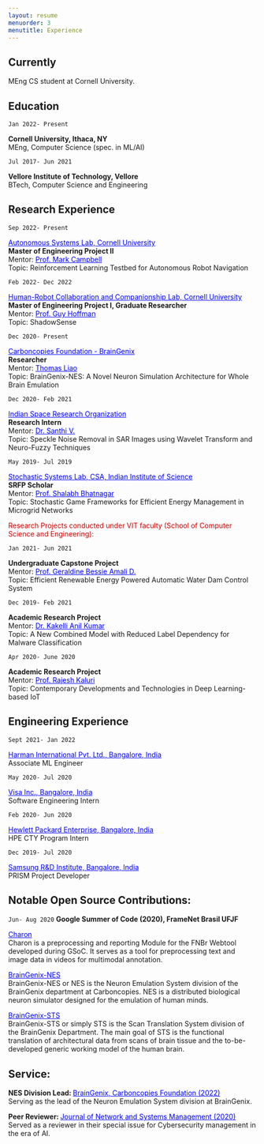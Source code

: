 ```yaml
---
layout: resume
menuorder: 3
menutitle: Experience
---
```

<a></a>
## Currently

<a style="font-size: 14px;">MEng CS student at Cornell University. </a>

## Education

`Jan 2022- Present`
<p><b>Cornell University, Ithaca, NY</b>
<br><a style="font-size: 14px;">MEng, Computer Science (spec. in ML/AI)</a></p>

`Jul 2017- Jun 2021`
<p><b>Vellore Institute of Technology, Vellore</b>
<br><a style="font-size: 14px;">BTech, Computer Science and Engineering</a></p>


## Research Experience

`Sep 2022- Present`
<p><a href="http://cornell-asl.org/main/index.html" style="color: blue">Autonomous Systems Lab, Cornell University</a>
<br><a style="font-size: 14px;"><b>Master of Engineering Project II</b></a>
<br><a style="font-size: 14px;">Mentor: </a><a href="https://campbell.mae.cornell.edu/mark-campbell/" style="color: blue;font-size: 14px;">Prof. Mark Campbell</a>
<br><a style="font-size: 14px;">Topic: Reinforcement Learning Testbed for Autonomous Robot Navigation</a></p>

`Feb 2022- Dec 2022`
<p><a href="https://hrc2.io/" style="color: blue">Human-Robot Collaboration and Companionship Lab, Cornell University</a>
<br><a style="font-size: 14px;"><b>Master of Engineering Project I, Graduate Researcher</b></a>
<br><a style="font-size: 14px;">Mentor: </a><a href="https://hrc2.io/people/guy-hoffman" style="color: blue;font-size: 14px;">Prof. Guy Hoffman</a>
<br><a style="font-size: 14px;">Topic: ShadowSense</a></p>

`Dec 2020- Present`
<p><a href="https://braingenix.org/" style="color: blue">Carboncopies Foundation - BrainGenix</a>
<br><a style="font-size: 14px;"><b>Researcher</b></a>
<br><a style="font-size: 14px;">Mentor: </a><a href="https://carboncopies.org/team-member/thomas-liao/" style="color: blue;font-size: 14px;">Thomas Liao</a>
<br><a style="font-size: 14px;">Topic: BrainGenix-NES: A Novel Neuron Simulation Architecture for Whole Brain Emulation</a></p>

`Dec 2020- Feb 2021`
<p><a href="https://www.isro.gov.in/" style="color: blue">Indian Space Research Organization</a>
<br><a style="font-size: 14px;"><b>Research Intern</b></a>
<br><a style="font-size: 14px;">Mentor: </a><a href="https://research.vit.ac.in/researcher/santhi-v" style="color: blue;font-size: 14px;">Dr. Santhi V.</a>
<br><a style="font-size: 14px;">Topic: Speckle Noise Removal in SAR Images using Wavelet Transform and Neuro-Fuzzy Techniques</a></p>

`May 2019- Jul 2019`
<p><a href="https://www.csa.iisc.ac.in" style="color: blue">Stochastic Systems Lab, CSA, Indian Institute of Science</a>
<br><a style="font-size: 14px;"><b>SRFP Scholar</b></a>
<br><a style="font-size: 14px;">Mentor: </a><a href="https://www.csa.iisc.ac.in/~shalabh/" style="color: blue;font-size: 14px;">Prof. Shalabh Bhatnagar</a>
<br><a style="font-size: 14px;">Topic: Stochastic Game Frameworks for Efficient Energy Management in Microgrid Networks</a></p>

<p style="color: #CC0000"> Research Projects conducted under VIT faculty (School of Computer Science and Engineering):</p>

`Jan 2021- Jun 2021`
<p><b>Undergraduate Capstone Project</b>
<br><a style="font-size: 14px;">Mentor: </a><a href="https://research.vit.ac.in/researcher/geraldine-bessie-amali-d" style="color: blue;font-size: 14px;">Prof. Geraldine Bessie Amali D.</a>
<br><a style="font-size: 14px;">Topic: Efficient Renewable Energy Powered Automatic Water Dam Control System</a></p>

`Dec 2019- Feb 2021`
<p><b>Academic Research Project</b>
<br><a style="font-size: 14px;">Mentor: </a><a href="https://research.vit.ac.in/researcher/kakelli-anil-kumar" style="color: blue;font-size: 14px;">Dr. Kakelli Anil Kumar</a>
<br><a style="font-size: 14px;">Topic: A New Combined Model with Reduced Label Dependency for Malware Classification</a></p>

`Apr 2020- June 2020`
<p><b>Academic Research Project</b>
<br><a style="font-size: 14px;">Mentor: </a><a href="https://research.vit.ac.in/researcher/rajesh-kaluri" style="color: blue;font-size: 14px;">Prof. Rajesh Kaluri</a>
<br><a style="font-size: 14px;">Topic: Contemporary Developments and Technologies in Deep Learning-based IoT</a></p>

## Engineering Experience

`Sept 2021- Jan 2022`
<p><a href="https://www.harman.com/India/innovation" style="color: blue">Harman International Pvt. Ltd., Bangalore, India</a>
<br><a style="font-size: 14px;">Associate ML Engineer</a></p>

`May 2020- Jul 2020`
<p><a href="https://www.visa.co.in" style="color: blue">Visa Inc., Bangalore, India</a>
<br><a style="font-size: 14px;">Software Engineering Intern</a></p>

`Feb 2020- Jun 2020`
<p><a href="https://www.hpe.com/in/en/home.html" style="color: blue">Hewlett Packard Enterprise, Bangalore, India</a>
<br><a style="font-size: 14px;">HPE CTY Program Intern</a></p>

`Dec 2019- Jul 2020`
<p><a href="https://research.samsung.com/sri-b" style="color: blue">Samsung R&D Institute, Bangalore, India</a>
<br><a style="font-size: 14px;">PRISM Project Developer</a></p>


## Notable Open Source Contributions:  

`Jun- Aug 2020`
<b>Google Summer of Code (2020), FrameNet Brasil UFJF</b>
<p><a href="https://github.com/FrameNetBrasil/charon_gsoc2020" style="color: blue">Charon</a>
<br><a style="font-size: 14px;">Charon is a preprocessing and reporting Module for the FNBr Webtool developed during GSoC. It serves as a tool for preprocessing text and image data in videos for multimodal annotation.</a></p>

<p><a href="https://github.com/carboncopies/BrainGenix-NES" style="color: blue">BrainGenix-NES</a>
<br><a style="font-size: 14px;">BrainGenix-NES or NES is the Neuron Emulation System division of the BrainGenix department at Carboncopies. NES is a distributed biological neuron simulator designed for the emulation of human minds.</a></p>

<p><a href="https://github.com/carboncopies/BrainGenix-STS" style="color: blue">BrainGenix-STS</a>
<br><a style="font-size: 14px;">BrainGenix-STS or simply STS is the Scan Translation System division of the BrainGenix Department. The main goal of STS is the functional translation of architectural data from scans of brain tissue and the to-be-developed generic working model of the human brain.</a></p>


## Service:  

<p><b>NES Division Lead: </b><a href="https://braingenix.org/divisions/nes/" style="color: blue">BrainGenix, Carboncopies Foundation (2022)</a>
<br><a style="font-size: 14px;">Serving as the lead of the Neuron Emulation System division at BrainGenix.</a></p>

<p><b>Peer Reviewer: </b><a href="https://www.springer.com/journal/10922" style="color: blue">Journal of Network and Systems Management (2020)</a>
<br><a style="font-size: 14px;">Served as a reviewer in their special issue for Cybersecurity management in the era of AI.</a></p>




